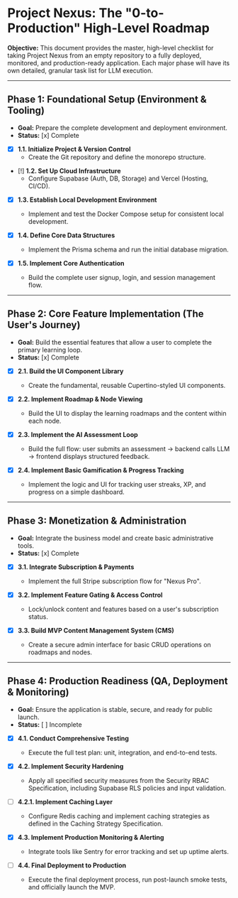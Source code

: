 # Project Nexus: The "0-to-Production" High-Level Roadmap

**Objective:** This document provides the master, high-level checklist for taking Project Nexus from an empty repository to a fully deployed, monitored, and production-ready application. Each major phase will have its own detailed, granular task list for LLM execution.

---

## Phase 1: Foundational Setup (Environment & Tooling)

*   **Goal:** Prepare the complete development and deployment environment.
*   **Status:** [x] Complete

- [x] **1.1. Initialize Project & Version Control**
    - Create the Git repository and define the monorepo structure.

- [!] **1.2. Set Up Cloud Infrastructure**
    - Configure Supabase (Auth, DB, Storage) and Vercel (Hosting, CI/CD).

- [x] **1.3. Establish Local Development Environment**
     - Implement and test the Docker Compose setup for consistent local development.

- [x] **1.4. Define Core Data Structures**
    - Implement the Prisma schema and run the initial database migration.

- [x] **1.5. Implement Core Authentication**
    - Build the complete user signup, login, and session management flow.

---

## Phase 2: Core Feature Implementation (The User's Journey)

*   **Goal:** Build the essential features that allow a user to complete the primary learning loop.
*   **Status:** [x] Complete

- [x] **2.1. Build the UI Component Library**
    - Create the fundamental, reusable Cupertino-styled UI components.

- [x] **2.2. Implement Roadmap & Node Viewing**
    - Build the UI to display the learning roadmaps and the content within each node.

- [x] **2.3. Implement the AI Assessment Loop**
    - Build the full flow: user submits an assessment -> backend calls LLM -> frontend displays structured feedback.

- [x] **2.4. Implement Basic Gamification & Progress Tracking**
    - Implement the logic and UI for tracking user streaks, XP, and progress on a simple dashboard.

---

## Phase 3: Monetization & Administration

*   **Goal:** Integrate the business model and create basic administrative tools.
*   **Status:** [x] Complete

- [x] **3.1. Integrate Subscription & Payments**
    - Implement the full Stripe subscription flow for "Nexus Pro".

- [x] **3.2. Implement Feature Gating & Access Control**
    - Lock/unlock content and features based on a user's subscription status.

- [x] **3.3. Build MVP Content Management System (CMS)**
    - Create a secure admin interface for basic CRUD operations on roadmaps and nodes.

---

## Phase 4: Production Readiness (QA, Deployment & Monitoring)

*   **Goal:** Ensure the application is stable, secure, and ready for public launch.
*   **Status:** [ ] Incomplete

- [x] **4.1. Conduct Comprehensive Testing**
    - Execute the full test plan: unit, integration, and end-to-end tests.

- [x] **4.2. Implement Security Hardening**
    - Apply all specified security measures from the Security RBAC Specification, including Supabase RLS policies and input validation.

- [ ] **4.2.1. Implement Caching Layer**
    - Configure Redis caching and implement caching strategies as defined in the Caching Strategy Specification.

- [x] **4.3. Implement Production Monitoring & Alerting**
    - Integrate tools like Sentry for error tracking and set up uptime alerts.

- [ ] **4.4. Final Deployment to Production**
    - Execute the final deployment process, run post-launch smoke tests, and officially launch the MVP.
